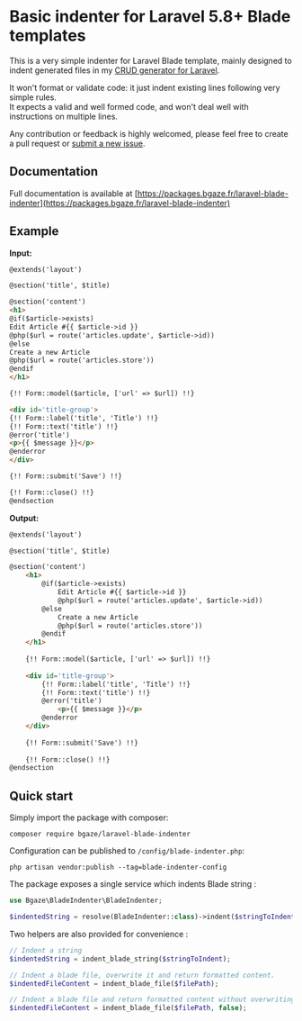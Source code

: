 # Basic indenter for Laravel 5.8+ Blade templates

This is a very simple indenter for Laravel Blade template, mainly designed to indent generated files in my [CRUD generator for Laravel](https://github.com/bgaze/laravel-crud).

It won't format or validate code: it just indent existing lines following very simple rules.  
It expects a valid and well formed code, and won't deal well with instructions on multiple lines.

Any contribution or feedback is highly welcomed, please feel free to create a pull request or [submit a new issue](https://github.com/bgaze/laravel-blade-indenter/issues/new).

## Documentation

Full documentation is available at [https://packages.bgaze.fr/laravel-blade-indenter](https://packages.bgaze.fr/laravel-blade-indenter)

## Example

**Input:**

```html
@extends('layout')

@section('title', $title)

@section('content')
<h1>
@if($article->exists)
Edit Article #{{ $article->id }}
@php($url = route('articles.update', $article->id))
@else
Create a new Article
@php($url = route('articles.store'))
@endif
</h1>

{!! Form::model($article, ['url' => $url]) !!}

<div id='title-group'>
{!! Form::label('title', 'Title') !!}
{!! Form::text('title') !!}
@error('title')
<p>{{ $message }}</p>
@enderror
</div>

{!! Form::submit('Save') !!}

{!! Form::close() !!}
@endsection
```

**Output:**

```html
@extends('layout')

@section('title', $title)

@section('content')
    <h1>
        @if($article->exists)
            Edit Article #{{ $article->id }}
            @php($url = route('articles.update', $article->id))
        @else
            Create a new Article
            @php($url = route('articles.store'))
        @endif
    </h1>
    
    {!! Form::model($article, ['url' => $url]) !!}
    
    <div id='title-group'>
        {!! Form::label('title', 'Title') !!}
        {!! Form::text('title') !!}
        @error('title')
            <p>{{ $message }}</p>
        @enderror
    </div>
    
    {!! Form::submit('Save') !!}
    
    {!! Form::close() !!}
@endsection
```

## Quick start

Simply import the package with composer:

```
composer require bgaze/laravel-blade-indenter
```

Configuration can be published to `/config/blade-indenter.php`:

```
php artisan vendor:publish --tag=blade-indenter-config
```

The package exposes a single service which indents Blade string :

```php
use Bgaze\BladeIndenter\BladeIndenter;

$indentedString = resolve(BladeIndenter::class)->indent($stringToIndent);
```

Two helpers are also provided for convenience :

```php
// Indent a string
$indentedString = indent_blade_string($stringToIndent);

// Indent a blade file, overwrite it and return formatted content.
$indentedFileContent = indent_blade_file($filePath);

// Indent a blade file and return formatted content without overwriting.
$indentedFileContent = indent_blade_file($filePath, false);
```
